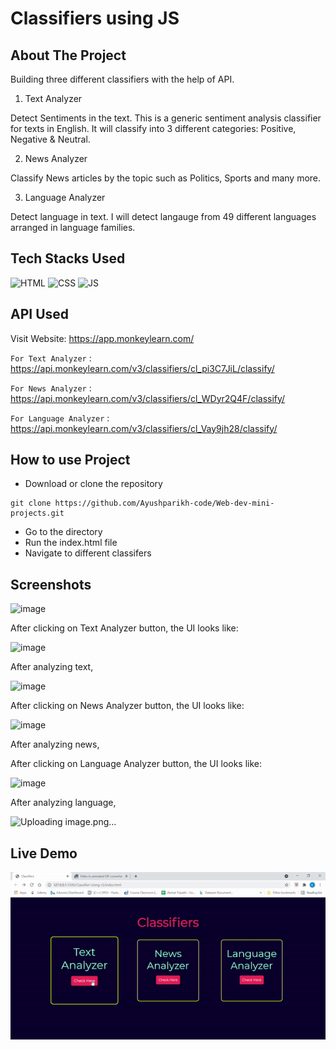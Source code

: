 # Classifiers using JS

## About The Project
Building three different classifiers with the help of API.

1. Text Analyzer

Detect Sentiments in the text. This is a generic sentiment analysis classifier for texts in English. It will classify into 3 different categories: Positive, Negative & Neutral.

2. News Analyzer

Classify News articles by the topic such as Politics, Sports and many more.

3. Language Analyzer

Detect language in text. I will detect langauge from 49 different languages arranged in language families.

## Tech Stacks Used


![HTML](https://img.shields.io/badge/html5%20-%23E34F26.svg?&style=for-the-badge&logo=html5&logoColor=white)
![CSS](https://img.shields.io/badge/css3%20-%231572B6.svg?&style=for-the-badge&logo=css3&logoColor=white)
![JS](https://img.shields.io/badge/javascript%20-%23323330.svg?&style=for-the-badge&logo=javascript&logoColor=%23F7DF1E)

## API Used

Visit Website: https://app.monkeylearn.com/

`For Text Analyzer` : https://api.monkeylearn.com/v3/classifiers/cl_pi3C7JiL/classify/

`For News Analyzer` : https://api.monkeylearn.com/v3/classifiers/cl_WDyr2Q4F/classify/

`For Language Analyzer` : https://api.monkeylearn.com/v3/classifiers/cl_Vay9jh28/classify/


## How to use Project


- Download or clone the repository

```
git clone https://github.com/Ayushparikh-code/Web-dev-mini-projects.git
```

- Go to the directory
- Run the index.html file
- Navigate to different classifers

## Screenshots

![image](https://user-images.githubusercontent.com/52875298/127028100-5dbf0b20-19ee-4a1f-9c8c-038c10d9e805.png)

After clicking on Text Analyzer button, the UI looks like:

![image](https://user-images.githubusercontent.com/52875298/127028238-59450963-7afa-4765-b90f-7aca79831bca.png)

After analyzing text,

![image](https://user-images.githubusercontent.com/52875298/127028635-c22006a9-377c-4cc9-95ca-366a3db9cb8e.png)

After clicking on News Analyzer button, the UI looks like:

![image](https://user-images.githubusercontent.com/52875298/127028901-52e8a8ac-9e24-48d8-b1ae-1b57980c7bf4.png)

After analyzing news,



After clicking on Language Analyzer button, the UI looks like:

![image](https://user-images.githubusercontent.com/52875298/127029532-f7ba842d-f646-4c06-b3bf-da156c812f5b.png)

After analyzing language,

![Uploading image.png…]()

## Live Demo

<img src="./demo.gif" />
